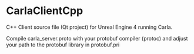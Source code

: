 # CarlaClientCpp
C++ Client source file (Qt project) for Unreal Engine 4 running Carla.

Compile carla_server.proto with your protobuf compiler (protoc) and adjust your path to the protobuf library in protobuf.pri

